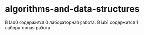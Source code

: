 # algorithms-and-data-structures
В lab0 содержится 0 лабораторная работа.
В lab1 содержится 1 лабораторная работа.